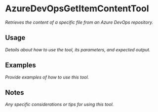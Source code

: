 ﻿# AzureDevOpsGetItemContentTool

*Retrieves the content of a specific file from an Azure DevOps repository.*

## Usage

*Details about how to use the tool, its parameters, and expected output.*

## Examples

*Provide examples of how to use this tool.*

## Notes

*Any specific considerations or tips for using this tool.*